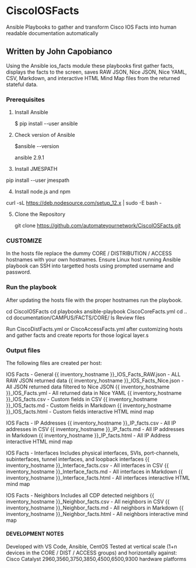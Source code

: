 # CiscoIOSFacts
Ansible Playbooks to gather and transform Cisco IOS Facts into human readable documentation automatically

## Written by John Capobianco

Using the Ansible ios_facts module these playbooks first gather facts, displays the facts to the screen, saves RAW JSON, Nice JSON, Nice YAML, CSV, Markdown, and interactive HTML Mind Map files from the returned stateful data. 

### Prerequisites

1) Install Ansible

    $ pip install --user ansible

2) Check version of Ansible 

    $ansible --version

    ansible 2.9.1

3) Install JMESPATH 

pip install --user jmespath

4) Install node.js and npm 

curl -sL https://deb.nodesource.com/setup_12.x | sudo -E bash -

5) Clone the Repository 

    git clone https://github.com/automateyournetwork/CiscoIOSFacts.git

### CUSTOMIZE
In the hosts file replace the dummy CORE / DISTRIBUTION / ACCESS hostnames with your own hostnames. 
Ensure Linux host running Ansible playbook can SSH into targetted hosts using prompted username and password. 

### Run the playbook
After updating the hosts file with the proper hostnames run the playbook.

cd CiscoIOSFacts
cd playbooks
ansible-playbook CiscoCoreFacts.yml
<answer prompts for credentials> 
<playbook gathers facts>
<playbook creates files>
cd ..
cd documentation/CAMPUS/FACTS/CORE/
ls
Review files 
    
Run CiscoDistFacts.yml or CiscoAccessFacts.yml after customizing hosts and gather facts and create reports for those logical layer.s

### Output files
The following files are created per host:

IOS Facts - General 
{{ inventory_hostname }}_IOS_Facts_RAW.json - ALL RAW JSON returned data
{{ inventory_hostname }}_IOS_Facts_Nice.json - All JSON returned data filtered to Nice JSON
{{ inventory_hostname }}_IOS_Facts.yml - All returned data in Nice YAML
{{ inventory_hostname }}_IOS_facts.csv - Custom fields in CSV 
{{ inventory_hostname }}_IOS_facts.md - Custom fields in Markdown 
{{ inventory_hostname }}_IOS_facts.html - Custom fields interactive HTML mind map 

IOS Facts - IP Addresses
{{ inventory_hostname }}_IP_facts.csv - All IP addresses in CSV 
{{ inventory_hostname }}_IP_facts.md - All IP addresses in Markdown
{{ inventory_hostname }}_IP_facts.html - All IP Address interactive HTML mind map 

IOS Facts - Interfaces 
Includes physical interfaces, SVIs, port-channels, subinterfaces, tunnel interfaces, and loopback interfaces 
{{ inventory_hostname }}_Interface_facts.csv - All interfaces in CSV 
{{ inventory_hostname }}_Interface_facts.md - All interfaces in Markdown
{{ inventory_hostname }}_Interface_facts.html - All interfaces interactive HTML mind map 

IOS Facts - Neighbors
Includes all CDP detected neighbors
{{ inventory_hostname }}_Neighbor_facts.csv - All neighbors in CSV
{{ inventory_hostname }}_Neighbor_facts.md - All neighbors in Markdown
{{ inventory_hostname }}_Neighbor_facts.html - All neighbors interactive mind map

#### DEVELOPMENT NOTES 
Developed with VS Code, Ansible, CentOS
Tested at vertical scale (1+n devices in the CORE / DIST / ACCESS groups) and horizontally against:
Cisco Catalyst 2960,3560,3750,3850,4500,6500,9300 hardware platforms
